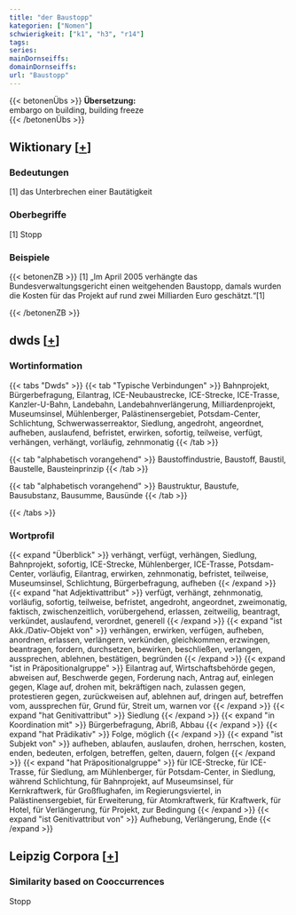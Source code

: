 ```yaml
---
title: "der Baustopp"
kategorien: ["Nomen"]
schwierigkeit: ["k1", "h3", "r14"]
tags:
series:
mainDornseiffs:
domainDornseiffs:
url: "Baustopp"
---
```


{{< betonenÜbs >}}
**Übersetzung:**  
embargo on building, building freeze  
{{< /betonenÜbs >}}

## Wiktionary [[+](https://de.wiktionary.org/wiki/Baustopp)]

### Bedeutungen
[1] das Unterbrechen einer Bautätigkeit  

### Oberbegriffe
[1] Stopp  

### Beispiele
{{< betonenZB >}}
[1] „Im April 2005 verhängte das Bundesverwaltungsgericht einen weitgehenden Baustopp, damals wurden die Kosten für das Projekt auf rund zwei Milliarden Euro geschätzt.“[1]  

{{< /betonenZB >}}


## dwds [[+](https://www.dwds.de/wb/Baustopp)]

### Wortinformation
{{< tabs "Dwds" >}}
{{< tab "Typische Verbindungen" >}}
Bahnprojekt, Bürgerbefragung, Eilantrag, ICE-Neubaustrecke, ICE-Strecke, ICE-Trasse, Kanzler-U-Bahn, Landebahn, Landebahnverlängerung, Milliardenprojekt, Museumsinsel, Mühlenberger, Palästinensergebiet, Potsdam-Center, Schlichtung, Schwerwasserreaktor, Siedlung, angedroht, angeordnet, aufheben, auslaufend, befristet, erwirken, sofortig, teilweise, verfügt, verhängen, verhängt, vorläufig, zehnmonatig
{{< /tab >}}

{{< tab "alphabetisch vorangehend" >}}
Baustoffindustrie, Baustoff, Baustil, Baustelle, Bausteinprinzip
{{< /tab >}}

{{< tab "alphabetisch vorangehend" >}}
Baustruktur, Baustufe, Bausubstanz, Bausumme, Bausünde
{{< /tab >}}

{{< /tabs >}}

### Wortprofil
{{< expand "Überblick" >}} verhängt, verfügt, verhängen, Siedlung, Bahnprojekt, sofortig, ICE-Strecke, Mühlenberger, ICE-Trasse, Potsdam-Center, vorläufig, Eilantrag, erwirken, zehnmonatig, befristet, teilweise, Museumsinsel, Schlichtung, Bürgerbefragung, aufheben {{< /expand >}}
{{< expand "hat Adjektivattribut" >}} verfügt, verhängt, zehnmonatig, vorläufig, sofortig, teilweise, befristet, angedroht, angeordnet, zweimonatig, faktisch, zwischenzeitlich, vorübergehend, erlassen, zeitweilig, beantragt, verkündet, auslaufend, verordnet, generell {{< /expand >}}
{{< expand "ist Akk./Dativ-Objekt von" >}} verhängen, erwirken, verfügen, aufheben, anordnen, erlassen, verlängern, verkünden, gleichkommen, erzwingen, beantragen, fordern, durchsetzen, bewirken, beschließen, verlangen, aussprechen, ablehnen, bestätigen, begründen {{< /expand >}}
{{< expand "ist in Präpositionalgruppe" >}} Eilantrag auf, Wirtschaftsbehörde gegen, abweisen auf, Beschwerde gegen, Forderung nach, Antrag auf, einlegen gegen, Klage auf, drohen mit, bekräftigen nach, zulassen gegen, protestieren gegen, zurückweisen auf, ablehnen auf, dringen auf, betreffen vom, aussprechen für, Grund für, Streit um, warnen vor {{< /expand >}}
{{< expand "hat Genitivattribut" >}} Siedlung {{< /expand >}}
{{< expand "in Koordination mit" >}} Bürgerbefragung, Abriß, Abbau {{< /expand >}}
{{< expand "hat Prädikativ" >}} Folge, möglich {{< /expand >}}
{{< expand "ist Subjekt von" >}} aufheben, ablaufen, auslaufen, drohen, herrschen, kosten, enden, bedeuten, erfolgen, betreffen, gelten, dauern, folgen {{< /expand >}}
{{< expand "hat Präpositionalgruppe" >}} für ICE-Strecke, für ICE-Trasse, für Siedlung, am Mühlenberger, für Potsdam-Center, in Siedlung, während Schlichtung, für Bahnprojekt, auf Museumsinsel, für Kernkraftwerk, für Großflughafen, im Regierungsviertel, in Palästinensergebiet, für Erweiterung, für Atomkraftwerk, für Kraftwerk, für Hotel, für Verlängerung, für Projekt, zur Bedingung {{< /expand >}}
{{< expand "ist Genitivattribut von" >}} Aufhebung, Verlängerung, Ende {{< /expand >}}

## Leipzig Corpora [[+](https://corpora.uni-leipzig.de/en/res?word=Baustopp&corpusId=deu_newscrawl-public_2018)]


### Similarity based on Cooccurrences
Stopp

